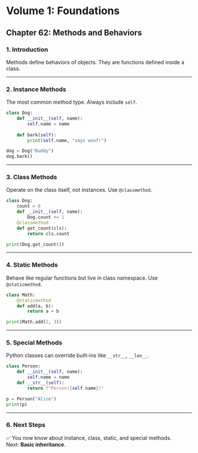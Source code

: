 # Volume 1: Foundations
## Chapter 62: Methods and Behaviors

### 1. Introduction
Methods define behaviors of objects. They are functions defined inside a class.  

---

### 2. Instance Methods
The most common method type. Always include `self`.

```python
class Dog:
    def __init__(self, name):
        self.name = name
    
    def bark(self):
        print(self.name, "says woof!")

dog = Dog("Buddy")
dog.bark()
```

---

### 3. Class Methods
Operate on the class itself, not instances. Use `@classmethod`.

```python
class Dog:
    count = 0
    def __init__(self, name):
        Dog.count += 1
    @classmethod
    def get_count(cls):
        return cls.count

print(Dog.get_count())
```

---

### 4. Static Methods
Behave like regular functions but live in class namespace. Use `@staticmethod`.

```python
class Math:
    @staticmethod
    def add(a, b):
        return a + b

print(Math.add(2, 3))
```

---

### 5. Special Methods
Python classes can override built-ins like `__str__`, `__len__`.

```python
class Person:
    def __init__(self, name):
        self.name = name
    def __str__(self):
        return f"Person({self.name})"

p = Person("Alice")
print(p)
```

---

### 6. Next Steps
✅ You now know about instance, class, static, and special methods.  
Next: **Basic inheritance**.
